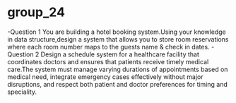 # group_24
-Question 1
You are building a hotel booking system.Using your knowledge in data structure,design a system that allows you to store room reservations where each room number maps to the guests name &  check in dates.
-Question 2
Design a schedule system for a healthcare facility that coordinates doctors and ensures that patients receive timely medical care.The system must manage varying durations of appointments based on medical need, integrate emergency cases effectively without major disruptions, and respect both patient and doctor preferences for timing and speciality.
